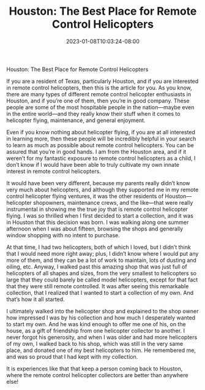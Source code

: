 ﻿---
title: "Houston: The Best Place for Remote Control Helicopters"
date: 2023-01-08T10:03:24-08:00
description: "remote control helicopters Tips for Web Success"
featured_image: "/images/remote control helicopters.jpg"
tags: ["remote control helicopters"]
---

Houston: The Best Place for Remote Control Helicopters

If you are a resident of Texas, particularly Houston, and if you are interested in remote control helicopters, then this is the article for you.  As you know, there are many types of different remote control helicopter enthusiasts in Houston, and if you’re one of them, then you’re in good company.  These people are some of the most hospitable people in the nation—maybe even in the entire world—and they really know their stuff when it comes to helicopter flying, maintenance, and general enjoyment.

Even if you know nothing about helicopter flying, if you are at all interested in learning more, then these people will be incredibly helpful in your search to learn as much as possible about remote control helicopters.  You can be assured that you’re in good hands.  I am from the Houston area, and if it weren’t for my fantastic exposure to remote control helicopters as a child, I don’t know if I would have been able to truly cultivate my own innate interest in remote control helicopters.

It would have been very different, because my parents really didn’t know very much about helicopters, and although they supported me in my remote control helicopter flying ventures, it was the other residents of Houston—helicopter shopowners, maintenance crews, and the like—that were really instrumental in showing me the true joy that is remote control helicopter flying.  I was so thrilled when I first decided to start a collection, and it was in Houston that this decision was born.  I was walking along one summer afternoon when I was about fifteen, browsing the shops and generally window shopping with no intent to purchase.

At that time, I had two helicopters, both of which I loved, but I didn’t think that I would need more right away; plus, I didn’t know where I would put any more of them, and they can be a lot of work to maintain, lots of dusting and oiling, etc.  Anyway, I walked past this amazing shop that was just full of helicopters of all shapes and sizes, from the very smallest to helicopters so large that they could barely be called model helicopters, except for that fact that they were still remote controlled.  It was after seeing this remarkable collection, that I realized that I wanted to start a collection of my own.  And that’s how it all started.

I ultimately walked into the helicopter shop and explained to the shop owner how impressed I was by his collection and how much I desperately wanted to start my own.  And he was kind enough to offer me one of his, on the house, as a gift of friendship from one helicopter collector to another.  I never forgot his generosity, and when I was older and had more helicopters of my own, I walked back to his shop, which was still in the very same place, and donated one of my best helicopters to him.  He remembered me, and was so proud that I had kept with my collection.

It is experiences like that that keep a person coming back to Houston, where the remote control helicopter collectors are better than anywhere else!
